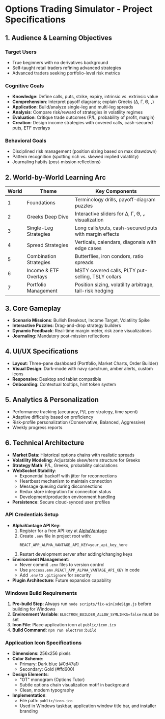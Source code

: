 # Options Trading Simulator - Project Specifications

## 1. Audience & Learning Objectives
### Target Users
- True beginners with no derivatives background
- Self-taught retail traders refining advanced strategies
- Advanced traders seeking portfolio-level risk metrics

### Cognitive Goals
- **Knowledge**: Define calls, puts, strike, expiry, intrinsic vs. extrinsic value
- **Comprehension**: Interpret payoff diagrams; explain Greeks (Δ, Γ, Θ, ᵥ)
- **Application**: Build/analyze single-leg and multi-leg spreads
- **Analysis**: Compare risk/reward of strategies in volatility regimes
- **Evaluation**: Critique trade outcomes (P/L, probability of profit, margin)
- **Creation**: Design income strategies with covered calls, cash-secured puts, ETF overlays

### Behavioral Goals
- Disciplined risk management (position sizing based on max drawdown)
- Pattern recognition (spotting rich vs. skewed implied volatility)
- Journaling habits (post-mission reflections)

## 2. World-by-World Learning Arc
| World | Theme | Key Components |
|-------|-------|----------------|
| 1 | Foundations | Terminology drills, payoff-diagram puzzles |
| 2 | Greeks Deep Dive | Interactive sliders for Δ, Γ, Θ, ᵥ visualization |
| 3 | Single-Leg Strategies | Long calls/puts, cash-secured puts with margin effects |
| 4 | Spread Strategies | Verticals, calendars, diagonals with edge cases |
| 5 | Combination Strategies | Butterflies, iron condors, ratio spreads |
| 6 | Income & ETF Overlays | MSTY covered calls, PLTY put-selling, TSLY collars |
| 7 | Portfolio Management | Position sizing, volatility arbitrage, tail-risk hedging |

## 3. Core Gameplay
- **Scenario Missions**: Bullish Breakout, Income Target, Volatility Spike
- **Interactive Puzzles**: Drag-and-drop strategy builders
- **Dynamic Feedback**: Real-time margin meter, risk zone visualizations
- **Journaling**: Mandatory post-mission reflections

## 4. UI/UX Specifications
- **Layout**: Three-pane dashboard (Portfolio, Market Charts, Order Builder)
- **Visual Design**: Dark-mode with navy spectrum, amber alerts, custom icons
- **Responsive**: Desktop and tablet compatible
- **Onboarding**: Contextual tooltips, hint token system

## 5. Analytics & Personalization
- Performance tracking (accuracy, P/L per strategy, time spent)
- Adaptive difficulty based on proficiency
- Risk-profile personalization (Conservative, Balanced, Aggressive)
- Weekly progress reports

## 6. Technical Architecture
- **Market Data**: Historical options chains with realistic spreads
- **Volatility Modeling**: Adjustable skew/term structure for Greeks
- **Strategy Math**: P/L, Greeks, probability calculations
- **WebSocket Stability**:
  - Exponential backoff with jitter for reconnections
  - Heartbeat mechanism to maintain connection
  - Message queuing during disconnections
  - Redux store integration for connection status
  - Development/production environment handling
- **Persistence**: Secure cloud-synced user profiles
### API Credentials Setup
- **AlphaVantage API Key**:
  1. Register for a free API key at [AlphaVantage](https://www.alphavantage.co/support/#api-key)
  2. Create `.env` file in project root with:
     ```
     REACT_APP_ALPHA_VANTAGE_API_KEY=your_api_key_here
     ```
  3. Restart development server after adding/changing keys
- **Environment Management**:
  - Never commit `.env` files to version control
  - Use `process.env.REACT_APP_ALPHA_VANTAGE_API_KEY` in code
  - Add `.env` to `.gitignore` for security
- **Plugin Architecture**: Future expansion capability

### Windows Build Requirements

1. **Pre-build Step**: Always run `node scripts/fix-winCodeSign.js` before building for Windows
2. **Environment Variable**: `ELECTRON_BUILDER_ALLOW_SYMLINKS=false` must be set
3. **Icon File**: Place application icon at `public/icon.ico`
4. **Build Command**: `npm run electron:build`

### Application Icon Specifications

- **Dimensions**: 256x256 pixels
- **Color Scheme**:
  - Primary: Dark blue (#0d47a1)
  - Secondary: Gold (#ffd600)
- **Design Elements**:
  - "OT" monogram (Options Tutor)
  - Subtle options chain visualization motif in background
  - Clean, modern typography
- **Implementation**:
  - File path: `public/icon.ico`
  - Used in Windows taskbar, application window title bar, and installer branding
